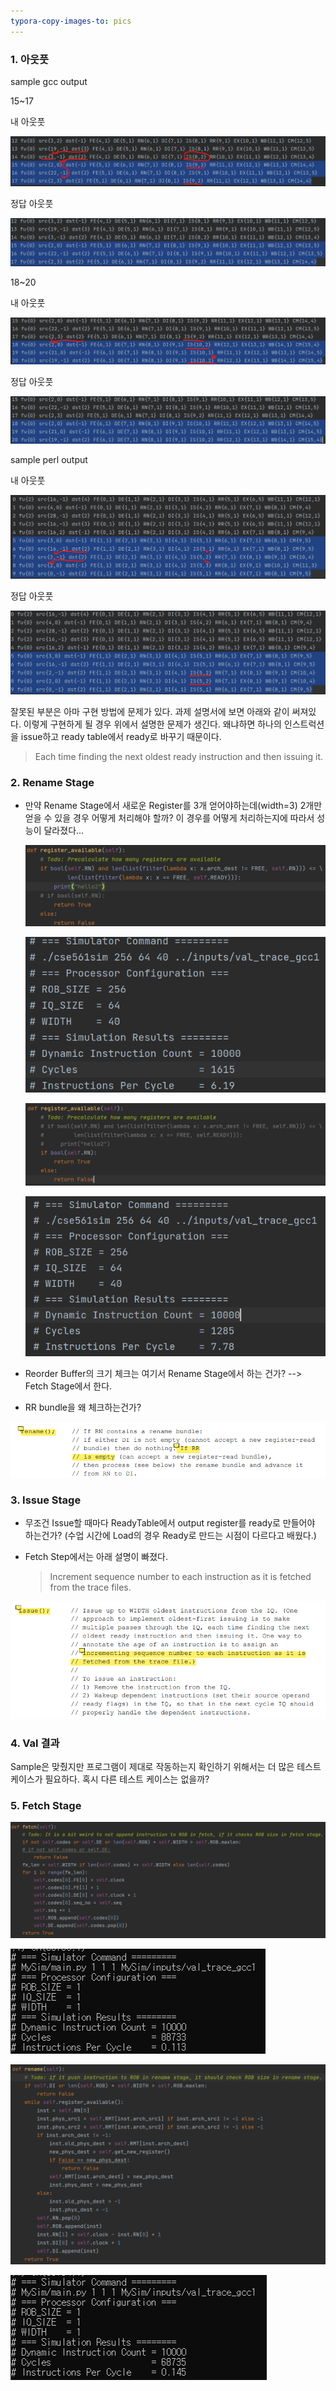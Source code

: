 ```yaml
---
typora-copy-images-to: pics
---
```


### 1. 아웃풋

sample gcc output

15~17

내 아웃풋 

![image-20210423102427897](pics/image-20210423102427897.png)

정답 아웃풋 

![image-20210423102201214](pics/image-20210423102201214.png)



18~20

내 아웃풋

![image-20210423102826079](pics/image-20210423102826079.png)

정답 아웃풋

![image-20210423102857285](pics/image-20210423102857285.png)



sample perl output

내 아웃풋

![image-20210423105851745](pics/image-20210423105851745.png)

정답 아웃풋

![image-20210423105727779](pics/image-20210423105727779.png)



잘못된 부분은 아마 구현 방법에 문제가 있다.  과제 설명서에 보면 아래와 같이 써져있다. 이렇게 구현하게 될 경우 위에서 설명한 문제가 생긴다. 왜냐하면 하나의 인스트럭션을 issue하고 ready table에서 ready로 바꾸기 때문이다.

> Each time finding the next oldest ready instruction and then issuing it. 





### 2. Rename Stage

- 만약 Rename Stage에서 새로운 Register를 3개 얻어야하는데(width=3) 2개만 얻을 수 있을 경우 어떻게 처리해야 할까? 이 경우를 어떻게 처리하는지에 따라서 성능이 달라졌다...

  ![image-20210423124829336](pics/image-20210423124829336.png)

  ![image-20210423124807692](pics/image-20210423124807692.png)

  ![image-20210423124858047](pics/image-20210423124858047.png)

  ![image-20210423124910347](pics/image-20210423124910347.png)

- Reorder Buffer의 크기 체크는 여기서 Rename Stage에서 하는 건가? --> Fetch Stage에서 한다.

- RR bundle을 왜 체크하는건가?

![image-20210423110056063](pics/image-20210423110056063.png)



### 3. Issue Stage

- 무조건 Issue할 때마다 ReadyTable에서 output register를 ready로 만들어야 하는건가? (수업 시간에 Load의 경우 Ready로 만드는 시점이 다르다고 배웠다.)

- Fetch Step에서는 아래 설명이 빠졌다.

  > Increment sequence number to each instruction as it is fetched from the trace files.

![image-20210423110256237](pics/image-20210423110256237.png)

### 4. Val 결과

Sample은 맞췄지만 프로그램이 제대로 작동하는지 확인하기 위해서는 더 많은 테스트 케이스가 필요하다. 혹시 다른 테스트 케이스는 없을까?



### 5. Fetch Stage

![image-20210423171947012](pics/image-20210423171947012.png)

![image-20210423171136701](pics/image-20210423171136701.png)

![image-20210423171855939](pics/image-20210423171855939.png)

![image-20210423171529568](pics/image-20210423171529568.png)

